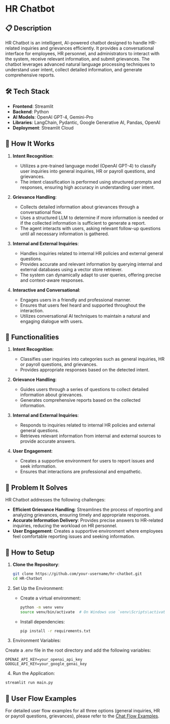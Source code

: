 # HR Chatbot

## 📋 Description

HR Chatbot is an intelligent, AI-powered chatbot designed to handle HR-related inquiries and grievances efficiently. It provides a conversational interface for employees, HR personnel, and administrators to interact with the system, receive relevant information, and submit grievances. The chatbot leverages advanced natural language processing techniques to understand user intent, collect detailed information, and generate comprehensive reports.

## 🛠️ Tech Stack

- **Frontend**: Streamlit
- **Backend**: Python
- **AI Models**: OpenAI GPT-4, Gemini-Pro
- **Libraries**: LangChain, Pydantic, Google Generative AI, Pandas, OpenAI
- **Deployment**: Streamlit Cloud

## 🔧 How It Works

1. **Intent Recognition**:
   - Utilizes a pre-trained language model (OpenAI GPT-4) to classify user inquiries into general inquiries, HR or payroll questions, and grievances.
   - The intent classification is performed using structured prompts and responses, ensuring high accuracy in understanding user intent.

2. **Grievance Handling**:
   - Collects detailed information about grievances through a conversational flow.
   - Uses a structured LLM to determine if more information is needed or if the collected information is sufficient to generate a report.
   - The agent interacts with users, asking relevant follow-up questions until all necessary information is gathered.

3. **Internal and External Inquiries**:
   - Handles inquiries related to internal HR policies and external general questions.
   - Provides accurate and relevant information by querying internal and external databases using a vector store retriever.
   - The system can dynamically adapt to user queries, offering precise and context-aware responses.

4. **Interactive and Conversational**:
   - Engages users in a friendly and professional manner.
   - Ensures that users feel heard and supported throughout the interaction.
   - Utilizes conversational AI techniques to maintain a natural and engaging dialogue with users.

## 🎯 Functionalities

1. **Intent Recognition**:
   - Classifies user inquiries into categories such as general inquiries, HR or payroll questions, and grievances.
   - Provides appropriate responses based on the detected intent.

2. **Grievance Handling**:
   - Guides users through a series of questions to collect detailed information about grievances.
   - Generates comprehensive reports based on the collected information.

3. **Internal and External Inquiries**:
   - Responds to inquiries related to internal HR policies and external general questions.
   - Retrieves relevant information from internal and external sources to provide accurate answers.

4. **User Engagement**:
   - Creates a supportive environment for users to report issues and seek information.
   - Ensures that interactions are professional and empathetic.

## 🚀 Problem It Solves

HR Chatbot addresses the following challenges:

- **Efficient Grievance Handling**: Streamlines the process of reporting and analyzing grievances, ensuring timely and appropriate responses.
- **Accurate Information Delivery**: Provides precise answers to HR-related inquiries, reducing the workload on HR personnel.
- **User Engagement**: Creates a supportive environment where employees feel comfortable reporting issues and seeking information.

## 📝 How to Setup

1. **Clone the Repository**:
   ```sh
   git clone https://github.com/your-username/hr-chatbot.git
   cd HR-Chatbot
   ```

2. Set Up the Environment:

    - Create a virtual environment:

        ```sh
        python -m venv venv
        source venv/bin/activate  # On Windows use `venv\Scripts\activate`
        ```

    - Install dependencies:

        ```sh
        pip install -r requirements.txt
        ```
    
3. Environment Variables:

Create a .env file in the root directory and add the following variables:
```env
OPENAI_API_KEY=your_openai_api_key
GOOGLE_API_KEY=your_google_genai_key
```

4. Run the Application:

```sh
streamlit run main.py
```

## 🔄 User Flow Examples

For detailed user flow examples for all three options (general inquiries, HR or payroll questions, grievances), please refer to the [Chat Flow Examples](./chat_flow_examples.md).


